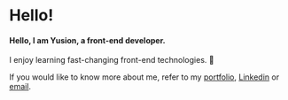 # Hello!

#### Hello, I am Yusion, a front-end developer.

I enjoy learning fast-changing front-end technologies. 🤩

If you would like to know more about me, refer to my [portfolio](https://yoosioff.oopy.io/), [Linkedin](https://www.linkedin.com/in/%EC%8B%9C%EC%98%A8-%EC%9C%A0-021b02236/) or [email](mailto:yoosioff@gmail.com).
